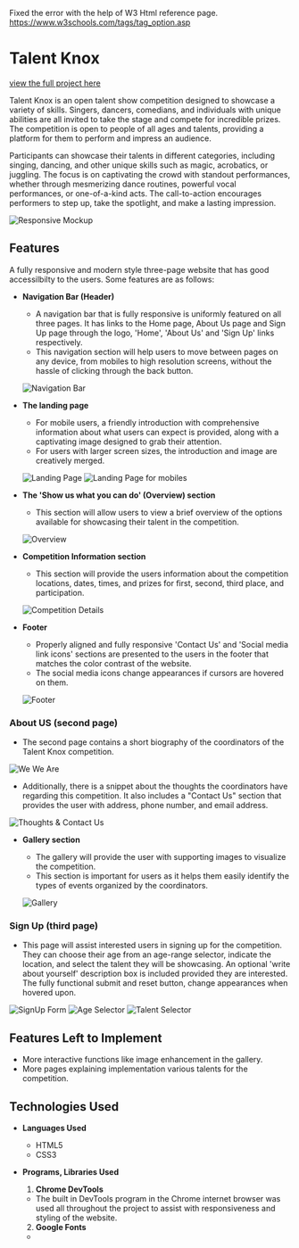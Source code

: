 Fixed the error with the help of W3 Html reference page. https://www.w3schools.com/tags/tag_option.asp

# Talent Knox

[view the full project here](https://taz1003.github.io/Portfolio-Project-1---Talent-Knox/)

Talent Knox is an open talent show competition designed to showcase a variety of skills. Singers, dancers, comedians, and individuals with unique abilities are all invited to take the stage and compete for incredible prizes. The competition is open to people of all ages and talents, providing a platform for them to perform and impress an audience.

Participants can showcase their talents in different categories, including singing, dancing, and other unique skills such as magic, acrobatics, or juggling. The focus is on captivating the crowd with standout performances, whether through mesmerizing dance routines, powerful vocal performances, or one-of-a-kind acts. The call-to-action encourages performers to step up, take the spotlight, and make a lasting impression.

![Responsive Mockup](assets/screenshots/talent_knox_mockup.png)

## Features
A fully responsive and modern style three-page website that has good accessilbilty to the users. Some features are as follows:

- __Navigation Bar (Header)__
  - A navigation bar that is fully responsive is uniformly featured on all three pages. It has links to the Home page, About Us page and Sign Up page through the logo, 'Home', 'About Us' and 'Sign Up' links respectively.
  - This navigation section will help users to move between pages on any device, from mobiles to high resolution screens, without the hassle of clicking through the back button.

  ![Navigation Bar](assets/screenshots/talent_knox_nav.png)

- __The landing page__
  - For mobile users, a friendly introduction with comprehensive information about what users can expect is provided, along with a captivating image designed to grab their attention.
  - For users with larger screen sizes, the introduction and image are creatively merged.

  ![Landing Page](assets/screenshots/talent_knox_landing_page.png) ![Landing Page for mobiles](assets/screenshots/talent_knox_landing_page_mobile.png)

- __The 'Show us what you can do' (Overview) section__
  - This section will allow users to view a brief overview of the options available for showcasing their talent in the competition.

  ![Overview](assets/screenshots/talent_knox_overview.png)

- __Competition Information section__
  - This section will provide the users information about the competition locations, dates, times, and prizes for first, second, third place, and participation.

  ![Competition Details](assets/screenshots/talent_knox_competition_details.png)

- __Footer__
  - Properly aligned and fully responsive 'Contact Us' and 'Social media link icons' sections are presented to the users in the footer that matches the color contrast of the website.
  - The social media icons change appearances if cursors are hovered on them.

  ![Footer](assets/screenshots/talent_knox_footer.png)

### About US (second page)
  - The second page contains a short biography of the coordinators of the Talent Knox competition.

  ![We We Are](assets/screenshots/talent_knox_about_us.png)

  - Additionally, there is a snippet about the thoughts the coordinators have regarding this competition. It also includes a "Contact Us" section that provides the user with address, phone number, and email address. 

  ![Thoughts & Contact Us](assets/screenshots/talent_knox_thoughts_contact_us.png)

- __Gallery section__
  - The gallery will provide the user with supporting images to visualize the competition.
  - This section is important for users as it helps them easily identify the types of events organized by the coordinators.

  ![Gallery](assets/screenshots/talent_knox_gallery.png)

### Sign Up (third page)
  - This page will assist interested users in signing up for the competition. They can choose their age from an age-range selector, indicate the location, and select the talent they will be showcasing. An optional 'write about yourself' description box is included provided they are interested. The fully functional submit and reset button, change appearances when hovered upon.

  ![SignUp Form](assets/screenshots/talent_knox_sign_up_form.png)
  ![Age Selector](assets/screenshots/talent_knox_age_selector.png)
  ![Talent Selector](assets/screenshots/talent_knox_talent_selector.png)

## Features Left to Implement
  - More interactive functions like image enhancement in the gallery.
  - More pages explaining implementation various talents for the competition.


## Technologies Used
- __Languages Used__
  - HTML5
  - CSS3

- __Programs, Libraries Used__
  1. __Chrome DevTools__
    - The built in DevTools program in the Chrome internet browser was used all throughout the project to assist with responsiveness and styling of the website.
  2. __Google Fonts__
    - 
